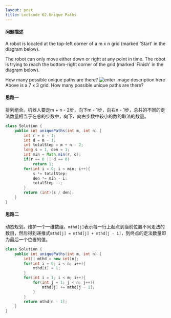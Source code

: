 ```yaml
---
layout: post
title: Leetcode 62.Unique Paths
---
```


#### **问题描述**
A robot is located at the top-left corner of a m x n grid (marked 'Start' in the diagram below).

The robot can only move either down or right at any point in time. The robot is trying to reach the bottom-right corner of the grid (marked 'Finish' in the diagram below).

How many possible unique paths are there?
![enter image description here](https://leetcode.com/static/images/problemset/robot_maze.png)
Above is a 7 x 3 grid. How many possible unique paths are there?
#### **思路一**
排列组合。机器人要走m + n - 2步，向下m - 1步，向右n - 1步，总共的不同的走法数量相当于在总的步数中，向下、向右步数中较小的数的取法的数量。
```java
class Solution {
    public int uniquePaths(int m, int n) {
        int r = n - 1;
        int d = m - 1;
        int totalStep = m + n - 2;
        long s = 1, den = 1;
        int min = Math.min(r, d);
        if(r == 0 || d == 0)
            return 1;
        for(int i = 0; i < min; i++){
            s *= totalStep;
            den *= min - i;
            totalStep --;
        }
        return (int)(s / den);
    }
}
```
#### **思路二**
动态规划。维护一个一维数组，`mthd[j]`表示每一行上起点到当前位置不同走法的数目，然后得到递推式`mthd[j] = mthd[j] + mthd[j - 1]`，到终点的走法数量即为最后一个位置的值。
```java
class Solution {
    public int uniquePaths(int m, int n) {
        int[] mthd = new int[n];
        for(int i = 0; i < n; i++){
            mthd[i] = 1;
        }
        for(int i = 1; i < m; i++){
            for(int j = 1; j < n; j++){
                mthd[j] += mthd[j - 1];
            }
        }
        return mthd[n - 1];
    }
}
```
